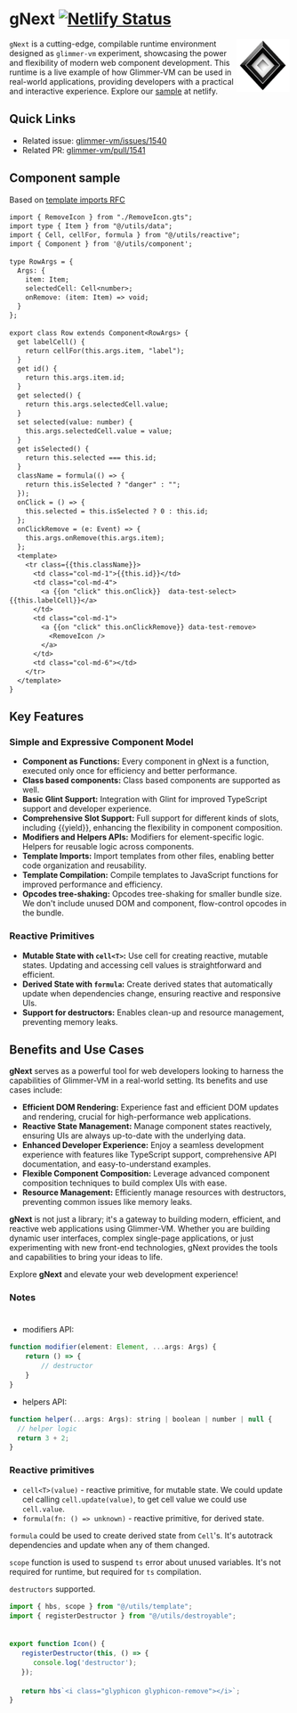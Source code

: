 # gNext [![Netlify Status](https://api.netlify.com/api/v1/badges/43af359b-56a7-4607-9e01-04ca3a545470/deploy-status)](https://app.netlify.com/sites/g-next/deploys)

<img align="right" width="95" height="95"
     alt="Philosopher’s stone, logo of PostCSS"
     src="./public/logo.png">

`gNext` is a cutting-edge, compilable runtime environment designed as `glimmer-vm` experiment, showcasing the power and flexibility of modern web component development. This runtime is a live example of how Glimmer-VM can be used in real-world applications, providing developers with a practical and interactive experience. Explore our [sample](https://g-next.netlify.app/) at netlify.


## Quick Links
* Related issue: [glimmer-vm/issues/1540](https://github.com/glimmerjs/glimmer-vm/issues/1540)
* Related PR: [glimmer-vm/pull/1541](https://github.com/glimmerjs/glimmer-vm/pull/1541)
    

## Component sample
Based on [template imports RFC](https://rfcs.emberjs.com/id/0779-first-class-component-templates/)

```gjs
import { RemoveIcon } from "./RemoveIcon.gts";
import type { Item } from "@/utils/data";
import { Cell, cellFor, formula } from "@/utils/reactive";
import { Component } from '@/utils/component';

type RowArgs = {
  Args: {
    item: Item;
    selectedCell: Cell<number>;
    onRemove: (item: Item) => void;
  }
};

export class Row extends Component<RowArgs> {
  get labelCell() {
    return cellFor(this.args.item, "label");
  }
  get id() {
    return this.args.item.id;
  }
  get selected() {
    return this.args.selectedCell.value;
  }
  set selected(value: number) {
    this.args.selectedCell.value = value;
  }
  get isSelected() {
    return this.selected === this.id;
  }
  className = formula(() => {
    return this.isSelected ? "danger" : "";
  });
  onClick = () => {
    this.selected = this.isSelected ? 0 : this.id;
  };
  onClickRemove = (e: Event) => {
    this.args.onRemove(this.args.item);
  };
  <template>
    <tr class={{this.className}}>
      <td class="col-md-1">{{this.id}}</td>
      <td class="col-md-4">
        <a {{on "click" this.onClick}}  data-test-select>{{this.labelCell}}</a>
      </td>
      <td class="col-md-1">
        <a {{on "click" this.onClickRemove}} data-test-remove>
          <RemoveIcon />
        </a>
      </td>
      <td class="col-md-6"></td>
    </tr>
  </template>
}

```

## Key Features

### Simple and Expressive Component Model
* <b>Component as Functions:</b> Every component in gNext is a function, executed only once for efficiency and better performance.
* <b>Class based components:</b> Class based components are supported as well.
* <b>Basic Glint Support:</b> Integration with Glint for improved TypeScript support and developer experience.
* <b>Comprehensive Slot Support:</b> Full support for different kinds of slots, including {{yield}}, enhancing the flexibility in component composition.
* <b>Modifiers and Helpers APIs:</b>
Modifiers for element-specific logic.
Helpers for reusable logic across components.
* <b>Template Imports:</b> Import templates from other files, enabling better code organization and reusability.
* <b>Template Compilation:</b> Compile templates to JavaScript functions for improved performance and efficiency.
* <b>Opcodes tree-shaking:</b> Opcodes tree-shaking for smaller bundle size. We don't include unused DOM and component, flow-control opcodes in the bundle.

### Reactive Primitives

* <b>Mutable State with `cell<T>`:</b> Use cell<T> for creating reactive, mutable states. Updating and accessing cell values is straightforward and efficient.
* <b>Derived State with `formula`:</b> Create derived states that automatically update when dependencies change, ensuring reactive and responsive UIs.
* <b>Support for destructors:</b> Enables clean-up and resource management, preventing memory leaks.

## Benefits and Use Cases

<b>gNext</b> serves as a powerful tool for web developers looking to harness the capabilities of Glimmer-VM in a real-world setting. Its benefits and use cases include:

* <b>Efficient DOM Rendering:</b> Experience fast and efficient DOM updates and rendering, crucial for high-performance web applications.
* <b>Reactive State Management:</b> Manage component states reactively, ensuring UIs are always up-to-date with the underlying data.
* <b>Enhanced Developer Experience:</b> Enjoy a seamless development experience with features like TypeScript support, comprehensive API documentation, and easy-to-understand examples.
* <b>Flexible Component Composition:</b> Leverage advanced component composition techniques to build complex UIs with ease.
* <b>Resource Management:</b> Efficiently manage resources with destructors, preventing common issues like memory leaks.

<b>gNext</b> is not just a library; it's a gateway to building modern, efficient, and reactive web applications using Glimmer-VM. Whether you are building dynamic user interfaces, complex single-page applications, or just experimenting with new front-end technologies, gNext provides the tools and capabilities to bring your ideas to life.

Explore <b>gNext</b> and elevate your web development experience!


### Notes
#
* modifiers API: 
```js
function modifier(element: Element, ...args: Args) {
    return () => {
        // destructor
    }
}
```
* helpers API:
```js
function helper(...args: Args): string | boolean | number | null {
  // helper logic
  return 3 + 2;
}
```

### Reactive primitives

* `cell<T>(value)` - reactive primitive, for mutable state. We could update cel calling `cell.update(value)`, to get cell value we could use `cell.value`.
* `formula(fn: () => unknown)` - reactive primitive, for derived state.

`formula` could be used to create derived state from `Cell`'s. It's autotrack dependencies and update when any of them changed.

`scope` function is used to suspend `ts` error about unused variables. It's not required for runtime, but required for `ts` compilation.

`destructors` supported.
```ts
import { hbs, scope } from "@/utils/template";
import { registerDestructor } from "@/utils/destroyable";


export function Icon() {
   registerDestructor(this, () => {
      console.log('destructor');
   });

   return hbs`<i class="glyphicon glyphicon-remove"></i>`;
}
```
